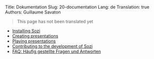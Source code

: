 Title: Dokumentation
Slug: 20-documentation
Lang: de
Translation: true
Authors: Guillaume Savaton

> This page has not been translated yet

* [Installing Sozi](|filename|install.md)
* [Creating presentations](|filename|create.md)
* [Playing presentations](|filename|play.md)
* [Contributing to the development of Sozi](|filename|contribute.md)
* [FAQ: Häufig gestellte Fragen und Antworten](|filename|faq.md)
